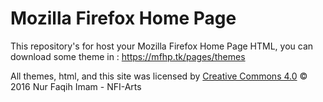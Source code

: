 # Mozilla Firefox Home Page

This repository's for host your Mozilla Firefox Home Page HTML, you can download some theme in : <a href="https://mfhp.tk/pages/themes">https://mfhp.tk/pages/themes</a>

All themes, html, and this site was licensed by <a href="https://creativecommons.org/4.0">Creative Commons 4.0</a>
&copy; 2016 Nur Faqih Imam - NFI-Arts
